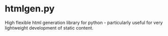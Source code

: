 htmlgen.py
==========

High flexible html generation library for python - particularly useful for very lightweight development of static content.
